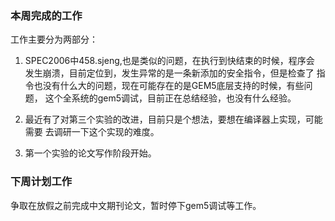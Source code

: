 ### 本周完成的工作
工作主要分为两部分：
1. SPEC2006中458.sjeng,也是类似的问题，在执行到快结束的时候，程序会
	发生崩溃，目前定位到，发生异常的是一条新添加的安全指令，但是检查了
	指令也没有什么大的问题，现在可能存在的是GEM5底层支持的时候，有些问题，
	这个全系统的gem5调试，目前正在总结经验，也没有什么经验。

2. 最近有了对第三个实验的改进，目前只是个想法，要想在编译器上实现，可能需要
	去调研一下这个实现的难度。

3. 第一个实验的论文写作阶段开始。


### 下周计划工作
争取在放假之前完成中文期刊论文，暂时停下gem5调试等工作。